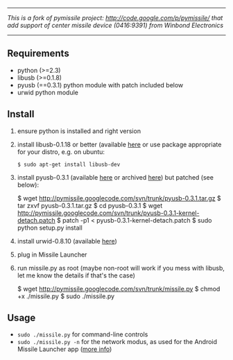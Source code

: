 
***
_This is a fork of pymissile project: http://code.google.com/p/pymissile/
that add support of center missile device (0416:9391) from Winbond Electronics_
***

Requirements
------------

* python (>=2.3)
* libusb (>=0.1.8)
* pyusb (==0.3.1) python module with patch included below
* urwid python module 

Install
-------

1. ensure python is installed and right version
2. install libusb-0.1.18 or better (available [here](http://libusb.sourceforge.net/) or use package appropriate for your distro, e.g. on ubuntu:

    ```$ sudo apt-get install libusb-dev```

3. install pyusb-0.3.1 (available [here](http://libusb.sourceforge.net/) or archived [here](http://pymissile.googlecode.com/svn/trunk/pyusb-0.3.1.tar.gz)) but patched (see below):

    $ wget http://pymissile.googlecode.com/svn/trunk/pyusb-0.3.1.tar.gz
    $ tar zxvf pyusb-0.3.1.tar.gz
    $ cd pyusb-0.3.1
    $ wget http://pymissile.googlecode.com/svn/trunk/pyusb-0.3.1-kernel-detach.patch
    $ patch -p1 < pyusb-0.3.1-kernel-detach.patch
    $ sudo python setup.py install

4. install urwid-0.8.10 (available [here](http://excess.org/urwid/))
5. plug in Missile Launcher
6. run missile.py as root (maybe non-root will work if you mess with libusb, let me know the details if that's the case)

    $ wget http://pymissile.googlecode.com/svn/trunk/missile.py 
    $ chmod +x ./missile.py
    $ sudo ./missile.py
    
Usage
-----
* `sudo ./missile.py` for command-line controls
* `sudo ./missile.py -n` for the network modus, as used for the Android Missile Launcher app ([more info](http://www.momentofgeekiness.com))
